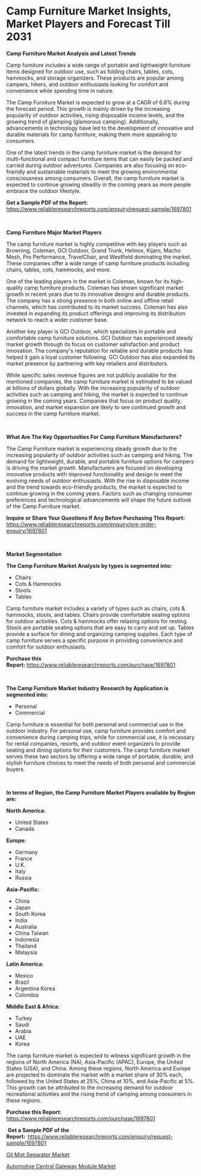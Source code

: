 <p><h1>Camp Furniture Market Insights, Market Players and Forecast Till 2031</h1></p><p><strong>Camp Furniture Market Analysis and Latest Trends</strong></p>
<p><p>Camp furniture includes a wide range of portable and lightweight furniture items designed for outdoor use, such as folding chairs, tables, cots, hammocks, and storage organizers. These products are popular among campers, hikers, and outdoor enthusiasts looking for comfort and convenience while spending time in nature.</p><p>The Camp Furniture Market is expected to grow at a CAGR of 6.6% during the forecast period. This growth is mainly driven by the increasing popularity of outdoor activities, rising disposable income levels, and the growing trend of glamping (glamorous camping). Additionally, advancements in technology have led to the development of innovative and durable materials for camp furniture, making them more appealing to consumers.</p><p>One of the latest trends in the camp furniture market is the demand for multi-functional and compact furniture items that can easily be packed and carried during outdoor adventures. Companies are also focusing on eco-friendly and sustainable materials to meet the growing environmental consciousness among consumers. Overall, the camp furniture market is expected to continue growing steadily in the coming years as more people embrace the outdoor lifestyle.</p></p>
<p><strong>Get a Sample PDF of the Report:&nbsp;</strong> <a href="https://www.reliableresearchreports.com/enquiry/request-sample/1697801">https://www.reliableresearchreports.com/enquiry/request-sample/1697801</a></p>
<p>&nbsp;</p>
<p><strong>Camp Furniture Major Market Players</strong></p>
<p><p>The camp furniture market is highly competitive with key players such as Browning, Coleman, GCI Outdoor, Grand Trunk, Helinox, Kijaro, Macho Mesh, Pro Performance, TravelChair, and Westfield dominating the market. These companies offer a wide range of camp furniture products including chairs, tables, cots, hammocks, and more. </p><p>One of the leading players in the market is Coleman, known for its high-quality camp furniture products. Coleman has shown significant market growth in recent years due to its innovative designs and durable products. The company has a strong presence in both online and offline retail channels, which has contributed to its market success. Coleman has also invested in expanding its product offerings and improving its distribution network to reach a wider customer base.</p><p>Another key player is GCI Outdoor, which specializes in portable and comfortable camp furniture solutions. GCI Outdoor has experienced steady market growth through its focus on customer satisfaction and product innovation. The company's reputation for reliable and durable products has helped it gain a loyal customer following. GCI Outdoor has also expanded its market presence by partnering with key retailers and distributors.</p><p>While specific sales revenue figures are not publicly available for the mentioned companies, the camp furniture market is estimated to be valued at billions of dollars globally. With the increasing popularity of outdoor activities such as camping and hiking, the market is expected to continue growing in the coming years. Companies that focus on product quality, innovation, and market expansion are likely to see continued growth and success in the camp furniture market.</p></p>
<p>&nbsp;</p>
<p><strong>What Are The Key Opportunities For Camp Furniture Manufacturers?</strong></p>
<p><p>The Camp Furniture market is experiencing steady growth due to the increasing popularity of outdoor activities such as camping and hiking. The demand for lightweight, durable, and portable furniture options for campers is driving the market growth. Manufacturers are focused on developing innovative products with improved functionality and design to meet the evolving needs of outdoor enthusiasts. With the rise in disposable income and the trend towards eco-friendly products, the market is expected to continue growing in the coming years. Factors such as changing consumer preferences and technological advancements will shape the future outlook of the Camp Furniture market.</p></p>
<p><strong>Inquire or Share Your Questions If Any Before Purchasing This Report:</strong> <a href="https://www.reliableresearchreports.com/enquiry/pre-order-enquiry/1697801">https://www.reliableresearchreports.com/enquiry/pre-order-enquiry/1697801</a></p>
<p>&nbsp;</p>
<p><strong>Market Segmentation</strong></p>
<p><strong>The Camp Furniture Market Analysis by types is segmented into:</strong></p>
<p><ul><li>Chairs</li><li>Cots & Hammocks</li><li>Stools</li><li>Tables</li></ul></p>
<p><p>Camp furniture market includes a variety of types such as chairs, cots & hammocks, stools, and tables. Chairs provide comfortable seating options for outdoor activities. Cots & hammocks offer relaxing options for resting. Stools are portable seating options that are easy to carry and set up. Tables provide a surface for dining and organizing camping supplies. Each type of camp furniture serves a specific purpose in providing convenience and comfort for outdoor enthusiasts.</p></p>
<p><strong>Purchase this Report:&nbsp;</strong><a href="https://www.reliableresearchreports.com/purchase/1697801">https://www.reliableresearchreports.com/purchase/1697801</a></p>
<p>&nbsp;</p>
<p><strong>The Camp Furniture Market Industry Research by Application is segmented into:</strong></p>
<p><ul><li>Personal</li><li>Commercial</li></ul></p>
<p><p>Camp furniture is essential for both personal and commercial use in the outdoor industry. For personal use, camp furniture provides comfort and convenience during camping trips, while for commercial use, it is necessary for rental companies, resorts, and outdoor event organizers to provide seating and dining options for their customers. The camp furniture market serves these two sectors by offering a wide range of portable, durable, and stylish furniture choices to meet the needs of both personal and commercial buyers.</p></p>
<p>&nbsp;</p>
<p><strong>In terms of Region, the Camp Furniture Market Players available by Region are:</strong></p>
<p>
    <p> <strong> North America: </strong>
        <ul>
            <li>United States</li>
            <li>Canada</li>
        </ul>
        </p> 
    <p> <strong> Europe: </strong>
        <ul>
            <li>Germany</li>
            <li>France</li>
            <li>U.K.</li>
            <li>Italy</li>
            <li>Russia</li>
        </ul>
        </p> 
    <p> <strong> Asia-Pacific: </strong>
        <ul>
            <li>China</li>
            <li>Japan</li>
            <li>South Korea</li>
            <li>India</li>
            <li>Australia</li>
            <li>China Taiwan</li>
            <li>Indonesia</li>
            <li>Thailand</li>
            <li>Malaysia</li>
        </ul>
        </p> 
    <p> <strong> Latin America: </strong>
        <ul>
            <li>Mexico</li>
            <li>Brazil</li>
            <li>Argentina Korea</li>
            <li>Colombia</li>
        </ul>
        </p> 
    <p> <strong> Middle East & Africa: </strong>
        <ul>
            <li>Turkey</li>
            <li>Saudi</li>
            <li>Arabia</li>
            <li>UAE</li>
            <li>Korea</li>
        </ul>
    </p>
    </p>
<p><p>The camp furniture market is expected to witness significant growth in the regions of North America (NA), Asia-Pacific (APAC), Europe, the United States (USA), and China. Among these regions, North America and Europe are projected to dominate the market with a market share of 30% each, followed by the United States at 25%, China at 10%, and Asia-Pacific at 5%. This growth can be attributed to the increasing demand for outdoor recreational activities and the rising trend of camping among consumers in these regions.</p></p>
<p><strong>Purchase this Report: </strong><a href="https://www.reliableresearchreports.com/purchase/1697801">https://www.reliableresearchreports.com/purchase/1697801</a></p>
<p>&nbsp;<strong>Get a Sample PDF of the Report:&nbsp;&nbsp;</strong><a href="https://www.reliableresearchreports.com/enquiry/request-sample/1697801">https://www.reliableresearchreports.com/enquiry/request-sample/1697801</a></p>
<p><strong></strong></p>
<p><p><a href="https://view.publitas.com/reportprime-1/oil-mist-separator-market-size-growing-and-forecasted-for-period-from-2024-2031-and-provides-complete-market-analysis-of-this-market/">Oil Mist Separator Market</a></p><p><a href="https://sudsy-motorcycle-bbc.notion.site/Automotive-Central-Gateway-Module-Market-Research-Report-Provides-Critical-Insights-that-can-help-Sh-146d57dbf4644722a33cc2b5b6ae3742">Automotive Central Gateway Module Market</a></p></p>